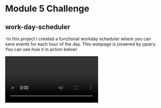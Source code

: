 # Module 5 Challenge

## work-day-scheduler

-In this project I created a functional workday scheduler where you can save events
for each hour of the day. This webpage is powered by jquery. You can see how it in action below!


<video src="Work%20Day%20Scheduler%20-%20Google%20Chrome%202023-07-10%2014-22-09.mp4" controls title="work-day-scheduler"></video>